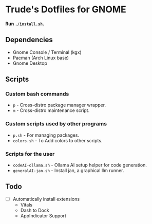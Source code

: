 # Trude's Dotfiles for GNOME

**Run `./install.sh`.**

## Dependencies
- Gnome Console / Terminal (kgx)
- Pacman (Arch Linux base)
- Gnome Desktop

## Scripts
### Custom bash commands
- `p` - Cross-distro package manager wrapper.
- `m` - Cross-distro maintenance script.

### Custom scripts used by other programs
- `p.sh` - For managing packages.
- `colors.sh` - To Add colors to other scripts.

### Scripts for the user
- `codeAI-ollama.sh` - Ollama AI setup helper for code generation.
- `generalAI-jan.sh` - Install jan, a graphical llm runner.

## Todo
- [ ] Automatically install extensions
    - Vitals
    - Dash to Dock
    - AppIndicator Support
